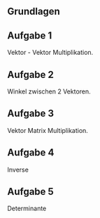 ##  Grundlagen
## Aufgabe 1
Vektor - Vektor Multiplikation.

## Aufgabe 2
Winkel zwischen 2 Vektoren.


## Aufgabe 3
Vektor Matrix Multiplikation.


## Aufgabe 4
Inverse

## Aufgabe 5
Determinante
